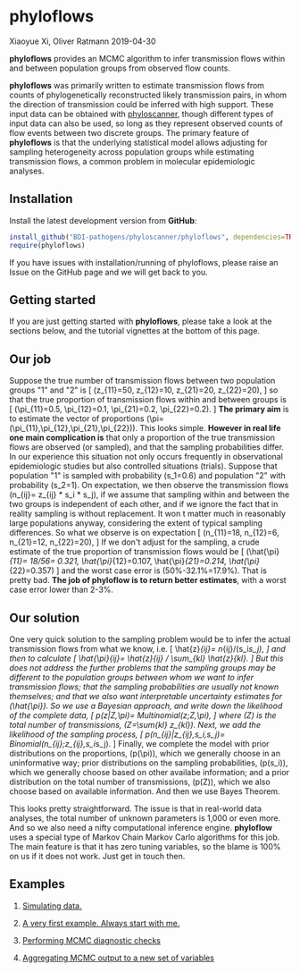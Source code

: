 **phyloflows**
================
Xiaoyue Xi, Oliver Ratmann
2019-04-30

**phyloflows** provides an MCMC algorithm to infer transmission flows within and between population groups from observed flow counts.

**phyloflows** was primarily written to estimate transmission flows from counts of phylogenetically reconstructed likely transmission pairs, in whom the direction of transmission could be inferred with high support. These input data can be obtained with [phyloscanner](https://github.com/BDI-pathogens/phyloscanner), though different types of input data can also be used, so long as they represent observed counts of flow events between two discrete groups. The primary feature of **phyloflows** is that the underlying statistical model allows adjusting for sampling heterogeneity across population groups while estimating transmission flows, a common problem in molecular epidemiologic analyses.

Installation
------------

Install the latest development version from **GitHub**:

``` r
install_github("BDI-pathogens/phyloscanner/phyloflows", dependencies=TRUE, build_vignettes=FALSE)
require(phyloflows)
```

If you have issues with installation/running of phyloflows, please raise an Issue on the GitHub page and we will get back to you.

Getting started
---------------

If you are just getting started with **phyloflows**, please take a look at the sections below, and the tutorial vignettes at the bottom of this page.

Our job
-------

Suppose the true number of transmission flows between two population groups "1" and "2" is \[
(z_{11}=50, z_{12}=10, z_{21}=20, z_{22}=20),
\] so that the true proportion of transmission flows within and between groups is \[
(\pi_{11}=0.5, \pi_{12}=0.1, \pi_{21}=0.2, \pi_{22}=0.2).
\] **The primary aim** is to estimate the vector of proportions \(\pi=(\pi_{11},\pi_{12},\pi_{21},\pi_{22})\). This looks simple. **However in real life one main complication is** that only a proportion of the true transmission flows are observed (or sampled), and that the sampling probabilities differ. In our experience this situation not only occurs frequently in observational epidemiologic studies but also controlled situations (trials). Suppose that population "1" is sampled with probability \(s_1=0.6\) and population "2" with probability \(s_2=1\). On expectation, we then observe the transmission flows \(n_{ij}= z_{ij} * s_i * s_j\), if we assume that sampling within and between the two groups is independent of each other, and if we ignore the fact that in reality sampling is without replacement. It won t matter much in reasonably large populations anyway, considering the extent of typical sampling differences. So what we observe is on expectation \[
(n_{11}=18, n_{12}=6, n_{21}=12, n_{22}=20),
\] If we don't adjust for the sampling, a crude estimate of the true proportion of transmission flows would be \[
(\hat{\pi}_{11}= 18/56= 0.321, \hat{\pi}_{12}=0.107, \hat{\pi}_{21}=0.214, \hat{\pi}_{22}=0.357)
\] and the worst case error is \(50\%-32.1\%=17.9\%\). That is pretty bad. **The job of phyloflow is to return better estimates**, with a worst case error lower than 2-3%.

Our solution
------------

One very quick solution to the sampling problem would be to infer the actual transmission flows from what we know, i.e. \[
\hat{z}_{ij}= n_{ij}/(s_i*s_j),
\] and then to calculate \[
\hat{\pi}_{ij}= \hat{z}_{ij} / \sum_{kl} \hat{z}_{kl}.
\] But this does not address the further problems that the sampling groups may be different to the population groups between whom we want to infer transmission flows; that the sampling probabilities are usually not known themselves; and that we also want interpretable uncertainty estimates for \(\hat{\pi}\). So we use a Bayesian approach, and write down the likelihood of the complete data, \[
p(z|Z,\pi)= Multinomial(z;Z,\pi),
\] where \(Z\) is the total number of transmissions, \(Z=\sum_{kl} z_{kl}\). Next, we add the likelihood of the sampling process, \[
p(n_{ij}|z_{ij},s_i,s_j)= Binomial(n_{ij};z_{ij},s_i*s_j).
\] Finally, we complete the model with prior distributions on the proportions, \(p(\pi)\), which we generally choose in an uninformative way; prior distributions on the sampling probabilities, \(p(s_i)\), which we generally choose based on other availabe information; and a prior distribution on the total number of transmissions, \(p(Z)\), which we also choose based on available information. And then we use Bayes Theorem.

This looks pretty straightforward. The issue is that in real-world data analyses, the total number of unknown parameters is 1,000 or even more. And so we also need a nifty computational inference engine. **phyloflow** uses a special type of Markov Chain Markov Carlo algorithms for this job. The main feature is that it has zero tuning variables, so the blame is 100% on us if it does not work. Just get in touch then.

Examples
--------

1.  [Simulating data.](articles/01_simulating_data.html)

2.  [A very first example. Always start with me.](articles/02_basic_example.html)

3.  [Performing MCMC diagnostic checks](articles/03_diagnostics.html)

4.  [Aggregating MCMC output to a new set of variables](articles/04_aggregating.html)
